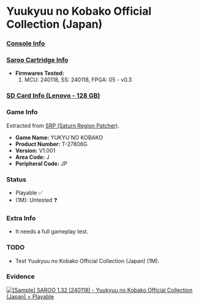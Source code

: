 # Yuukyuu no Kobako Official Collection (Japan)

### [Console Info](../../../../../Info/Consoles/VA13/README.md)

### [Saroo Cartridge Info](../../../../../Info/Cartridges/RetroGameParadiseStore/1.32F/README.md)

- <b>Firmwares Tested:</b>
  1. MCU: 240118, SS: 240118, FPGA: 05 - v0.3

### [SD Card Info (Lenovo - 128 GB)](../../../../../Info/SdCards/Lenovo/128GB/fat32/README.md)

### Game Info

Extracted from [SRP (Saturn Region Patcher)](https://segaxtreme.net/resources/saturn-region-patcher.81/download).

- <b>Game Name:</b> YUKYU NO KOBAKO
- <b>Product Number:</b> T-27806G
- <b>Version:</b> V1.001
- <b>Area Code:</b> J
- <b>Peripheral Code:</b> JP

### Status

- Playable :white_check_mark:
- (1M): Untested :question:

### Extra Info

- It needs a full gameplay test.

### TODO

- Test Yuukyuu no Kobako Official Collection (Japan) (1M).

### Evidence

[![[Sample] SAROO 1.32 (240118) - Yuukyuu no Kobako Official Collection (Japan) = Playable](https://img.youtube.com/vi/UYddqwXNSHg/0.jpg)](https://www.youtube.com/watch?v=UYddqwXNSHg)
